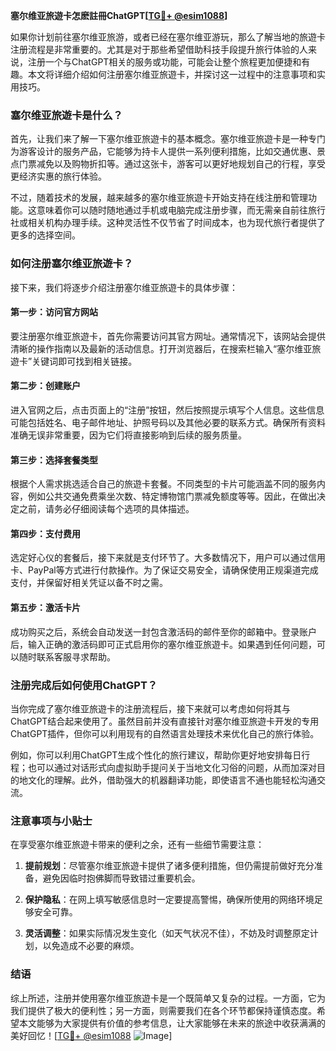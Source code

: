 **塞尔维亚旅遊卡怎麽註冊ChatGPT[[TG💪+ @esim1088](https://t.me/s/esim1088)]**

如果你计划前往塞尔维亚旅游，或者已经在塞尔维亚游玩，那么了解当地的旅遊卡注册流程是非常重要的。尤其是对于那些希望借助科技手段提升旅行体验的人来说，注册一个与ChatGPT相关的服务或功能，可能会让整个旅程更加便捷和有趣。本文将详细介绍如何注册塞尔维亚旅遊卡，并探讨这一过程中的注意事项和实用技巧。

### 塞尔维亚旅遊卡是什么？

首先，让我们来了解一下塞尔维亚旅遊卡的基本概念。塞尔维亚旅遊卡是一种专门为游客设计的服务产品，它能够为持卡人提供一系列便利措施，比如交通优惠、景点门票减免以及购物折扣等。通过这张卡，游客可以更好地规划自己的行程，享受更经济实惠的旅行体验。

不过，随着技术的发展，越来越多的塞尔维亚旅遊卡开始支持在线注册和管理功能。这意味着你可以随时随地通过手机或电脑完成注册步骤，而无需亲自前往旅行社或相关机构办理手续。这种灵活性不仅节省了时间成本，也为现代旅行者提供了更多的选择空间。

### 如何注册塞尔维亚旅遊卡？

接下来，我们将逐步介绍注册塞尔维亚旅遊卡的具体步骤：

#### 第一步：访问官方网站

要注册塞尔维亚旅遊卡，首先你需要访问其官方网址。通常情况下，该网站会提供清晰的操作指南以及最新的活动信息。打开浏览器后，在搜索栏输入“塞尔维亚旅遊卡”关键词即可找到相关链接。

#### 第二步：创建账户

进入官网之后，点击页面上的“注册”按钮，然后按照提示填写个人信息。这些信息可能包括姓名、电子邮件地址、护照号码以及其他必要的联系方式。确保所有资料准确无误非常重要，因为它们将直接影响到后续的服务质量。

#### 第三步：选择套餐类型

根据个人需求挑选适合自己的旅遊卡套餐。不同类型的卡片可能涵盖不同的服务内容，例如公共交通免费乘坐次数、特定博物馆门票减免额度等等。因此，在做出决定之前，请务必仔细阅读每个选项的具体描述。

#### 第四步：支付费用

选定好心仪的套餐后，接下来就是支付环节了。大多数情况下，用户可以通过信用卡、PayPal等方式进行付款操作。为了保证交易安全，请确保使用正规渠道完成支付，并保留好相关凭证以备不时之需。

#### 第五步：激活卡片

成功购买之后，系统会自动发送一封包含激活码的邮件至你的邮箱中。登录账户后，输入正确的激活码即可正式启用你的塞尔维亚旅遊卡。如果遇到任何问题，可以随时联系客服寻求帮助。

### 注册完成后如何使用ChatGPT？

当你完成了塞尔维亚旅遊卡的注册流程后，接下来就可以考虑如何将其与ChatGPT结合起来使用了。虽然目前并没有直接针对塞尔维亚旅遊卡开发的专用ChatGPT插件，但你可以利用现有的自然语言处理技术来优化自己的旅行体验。

例如，你可以利用ChatGPT生成个性化的旅行建议，帮助你更好地安排每日行程；也可以通过对话形式向虚拟助手提问关于当地文化习俗的问题，从而加深对目的地文化的理解。此外，借助强大的机器翻译功能，即使语言不通也能轻松沟通交流。

### 注意事项与小贴士

在享受塞尔维亚旅遊卡带来的便利之余，还有一些细节需要注意：

1. **提前规划**：尽管塞尔维亚旅遊卡提供了诸多便利措施，但仍需提前做好充分准备，避免因临时抱佛脚而导致错过重要机会。
   
2. **保护隐私**：在网上填写敏感信息时一定要提高警惕，确保所使用的网络环境足够安全可靠。
   
3. **灵活调整**：如果实际情况发生变化（如天气状况不佳），不妨及时调整原定计划，以免造成不必要的麻烦。

### 结语

综上所述，注册并使用塞尔维亚旅遊卡是一个既简单又复杂的过程。一方面，它为我们提供了极大的便利性；另一方面，则需要我们在各个环节都保持谨慎态度。希望本文能够为大家提供有价值的参考信息，让大家能够在未来的旅途中收获满满的美好回忆！[[TG💪+ @esim1088](https://t.me/s/esim1088) ![Image](https://i.postimg.cc/4NQfJmqS/Snipaste-2025-05-13-00-14-12.png)]